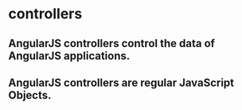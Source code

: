 # controllers

## AngularJS controllers control the data of AngularJS applications.
## AngularJS controllers are regular JavaScript Objects.
